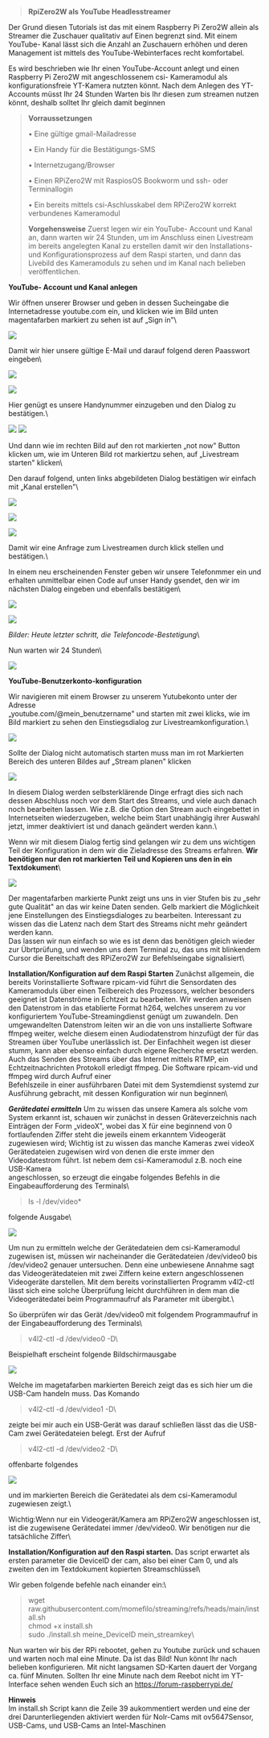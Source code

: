 > **RpiZero2W als YouTube Headlesstreamer**

Der Grund diesen Tutorials ist das mit einem Raspberry Pi Zero2W allein
als Streamer die Zuschauer qualitativ auf Einen begrenzt sind. Mit einem
YouTube- Kanal lässt sich die Anzahl an Zuschauern erhöhen und deren
Management ist mittels des YouTube-Webinterfaces recht komfortabel.

Es wird beschrieben wie Ihr einen YouTube-Account anlegt und einen
Raspberry Pi Zero2W mit angeschlossenem csi- Kameramodul als
konfigurationsfreie YT-Kamera nutzten könnt. Nach dem Anlegen des
YT-Accounts müsst Ihr 24 Stunden Warten bis Ihr diesen zum streamen
nutzen könnt, deshalb solltet Ihr gleich damit beginnen

> **Vorraussetzungen**
>
> • Eine gültige gmail-Mailadresse
>
> • Ein Handy für die Bestätigungs-SMS
>
> • Internetzugang/Browser
>
> • Einen RPiZero2W mit RaspiosOS Bookworm und ssh- oder Terminallogin
>
> • Ein bereits mittels csi-Aschlusskabel dem RPiZero2W korrekt
> verbundenes Kameramodul
>
> **Vorgehensweise**
> Zuerst legen wir ein YouTube- Account und Kanal an,
> dann warten wir 24 Stunden,
> um im Anschluss einen Livestream im bereits angelegten Kanal zu erstellen
> damit wir den Installations- und Konfigurationsprozess auf dem Raspi starten,
> und dann das Livebild des Kameramoduls zu sehen und im Kanal nach belieben veröffentlichen.

**YouTube- Account und Kanal anlegen**

Wir öffnen unserer Browser und geben in dessen Sucheingabe die
Internetadresse youtube.com ein, und klicken wie im Bild unten magentafarben markiert zu sehen ist auf „Sign in"\

![](vertopal_640c7e047b8c428390fe3a5e0e884b7a/media/image1.png)

Damit wir hier unsere gültige E-Mail und darauf folgend deren Paasswort eingeben\

![](vertopal_640c7e047b8c428390fe3a5e0e884b7a/media/image2.png)

![](vertopal_640c7e047b8c428390fe3a5e0e884b7a/media/image3.png)

Hier genügt es unsere Handynummer einzugeben und den Dialog zu bestätigen.\

![](vertopal_640c7e047b8c428390fe3a5e0e884b7a/media/image4.png)
![](vertopal_640c7e047b8c428390fe3a5e0e884b7a/media/image5.png)

Und dann wie im rechten Bild auf den rot markierten „not now" Button klicken um, wie im Unteren Bild rot
markiertzu sehen, auf „Livestream starten" klicken\

Den darauf folgend, unten links abgebildeten Dialog bestätigen wir
einfach mit „Kanal erstellen"\

![](vertopal_640c7e047b8c428390fe3a5e0e884b7a/media/image6.png)

![](vertopal_640c7e047b8c428390fe3a5e0e884b7a/media/image7.png)

![](vertopal_640c7e047b8c428390fe3a5e0e884b7a/media/image8.png)

Damit wir eine Anfrage zum Livestreamen durch klick stellen und
bestätigen.\

In einem neu erscheinenden Fenster geben wir unsere Telefonmmer ein und
erhalten unmittelbar einen Code auf unser Handy gsendet, den wir im
nächsten Dialog eingeben und ebenfalls bestätigen\

![](vertopal_640c7e047b8c428390fe3a5e0e884b7a/media/image9.png)

![](vertopal_640c7e047b8c428390fe3a5e0e884b7a/media/image10.png)

*Bilder: Heute letzter schritt, die Telefoncode-Bestetigung*\

Nun warten wir 24 Stunden\

![](vertopal_640c7e047b8c428390fe3a5e0e884b7a/media/image11.png)

**YouTube-Benutzerkonto-konfiguration**

Wir navigieren mit einem Browser zu unserem Yutubekonto unter der Adresse\
„youtube.com/@mein_benutzername" und starten mit zwei klicks, wie im Bild markiert zu sehen den
Einstiegsdialog zur Livestreamkonfiguration.\

![](vertopal_640c7e047b8c428390fe3a5e0e884b7a/media/image12.png)

Sollte der Dialog nicht automatisch starten muss man im rot Markierten
Bereich des unteren Bildes auf „Stream planen" klicken

![](vertopal_640c7e047b8c428390fe3a5e0e884b7a/media/image13.png)

In diesem Dialog werden selbsterklärende Dinge erfragt dies sich nach
dessen Abschluss noch vor dem Start des Streams, und viele auch danach
noch bearbeiten lassen. Wie z.B. die Option den Stream auch
eingebettet in Internetseiten wiederzugeben, welche beim Start
unabhängig ihrer Auswahl jetzt, immer deaktiviert ist und danach
geändert werden kann.\

Wenn wir mit diesem Dialog fertig sind gelangen wir zu dem uns
wichtigen Teil der Konfiguration in dem wir die Zieladresse des
Streams erfahren. **Wir benötigen nur den rot markierten Teil und
Kopieren uns den in ein Textdokument**\

![](vertopal_640c7e047b8c428390fe3a5e0e884b7a/media/image14.png)

Der magentafarben markierte Punkt zeigt uns uns in vier Stufen bis zu
„sehr gute Qualität" an das wir keine Daten senden. Gelb markiert die
Möglichkeit jene Einstellungen des Einstiegsdialoges zu bearbeiten.
Interessant zu wissen das die Latenz nach dem Start des Streams nicht
mehr geändert werden kann.\
Das lassen wir nun einfach so wie es ist denn das benötigen gleich
wieder zur Übrtprüfung, und wenden uns dem Terminal zu, das uns mit
blinkendem Cursor die Bereitschaft des RPiZero2W zur Befehlseingabe
signalisiert\

**Installation/Konfiguration auf dem Raspi Starten**
Zunächst allgemein, die bereits Vorinstallierte Software rpicam-vid
führt die Sensordaten des Kameramoduls über einen Teilbereich des
Prozessors, welcher besonders geeignet ist Datenströme in Echtzeit zu
bearbeiten. Wir werden anweisen den Datenstrom in das etablierte
Format h264, welches unserem zu vor konfiguriertem
YouTube-Streamingdienst genügt um zuwandeln. Den umgewandelten
Datenstrom leiten wir an die von uns installierte Software ffmpeg
weiter, welche diesem einen Audiodatenstrom hinzufügt der für das
Streamen über YouTube unerlässlich ist. Der Einfachheit wegen ist
dieser stumm, kann aber ebenso einfach durch eigene Recherche ersetzt
werden. Auch das Senden des Streams über das Internet mittels RTMP,
ein Echtzeitnachrichten Protokoll erledigt ffmpeg. Die Software
rpicam-vid und ffmpeg wird durch Aufruf einer\
Befehlszeile in einer ausführbaren Datei mit dem Systemdienst systemd
zur Ausführung gebracht, mit dessen Konfiguration wir nun beginnen\

***Gerätedatei ermitteln***
Um zu wissen das unsere Kamera als solche vom System erkannt ist,
schauen wir zunächst in dessen Gräteverzeichnis nach Einträgen der
Form „videoX", wobei das X für eine beginnend von 0 fortlaufenden
Ziffer steht die jeweils einem erkanntem Videogerät zugewiesen wird;
Wichtig ist zu wissen das manche Kameras zwei videoX Gerätedateien
zugewisen wird von denen die erste immer den Videodatestrom führt. Ist
nebem dem csi-Kameramodul z.B. noch eine USB-Kamera\
angeschlossen, so erzeugt die eingabe folgendes Befehls in die
Eingabeaufforderung des Terminals\

> ls -l /dev/video\*

folgende Ausgabe\

![](vertopal_640c7e047b8c428390fe3a5e0e884b7a/media/image15.png)

Um nun zu ermitteln welche der Gerätedateien dem csi-Kameramodul
zugewisen ist, müssen wir nacheinander die Gerätedateien /dev/video0
bis /dev/video2 genauer untersuchen. Denn eine unbewiesene Annahme
sagt das Videogerätedateien mit zwei Ziffern keine extern
angeschlossenen Videogeräte darstellen. Mit dem bereits
vorinstallierten Programm v4l2-ctl lässt sich eine solche Überprüfung
leicht durchführen in dem man die Videogerätedatei beim Programmaufruf
als Parameter mit übergibt.\

So überprüfen wir das Gerät /dev/video0 mit folgendem Programmaufruf
in der Eingabeaufforderung des Terminals\

> v4l2-ctl -d /dev/video0 -D\

Beispielhaft erscheint folgende Bildschirmausgabe

![](vertopal_640c7e047b8c428390fe3a5e0e884b7a/media/image16.png)

Welche im magetafarben markierten Bereich zeigt das es sich hier um
die USB-Cam handeln muss. Das Komando

> v4l2-ctl -d /dev/video1 -D\

zeigte bei mir auch ein USB-Gerät was darauf schließen lässt das die
USB-Cam zwei Gerätedateien belegt. Erst der Aufruf

> v4l2-ctl -d /dev/video2 -D\

offenbarte folgendes

![](vertopal_640c7e047b8c428390fe3a5e0e884b7a/media/image17.png)

und im markierten Bereich die Gerätedatei als dem csi-Kameramodul
zugewiesen zeigt.\

Wichtig:Wenn nur ein Videogerät/Kamera am RPiZero2W angeschlossen ist,
ist die zugewisene Gerätedatei immer /dev/video0. Wir benötigen nur
die tatsächliche Ziffer\

**Installation/Konfiguration auf den Raspi starten.**
Das script erwartet als ersten parameter die DeviceID der cam, also
bei einer Cam 0, und als zweiten den im Textdokument kopierten
Streamschlüssel\

Wir geben folgende befehle nach einander ein:\

> wget raw.githubusercontent.com/momefilo/streaming/refs/heads/main/install.sh\
> chmod +x install.sh\
> sudo ./install.sh meine_DeviceID mein_streamkey\

Nun warten wir bis der RPi rebootet, gehen zu Youtube zurück und
schauen und warten noch mal eine Minute. Da ist das Bild! Nun könnt Ihr nach
belieben konfigurieren. Mit nicht langsamen SD-Karten dauert der
Vorgang ca. fünf Minuten. Sollten Ihr eine Minute nach dem Reebot
nicht im YT-Interface sehen wenden Euch sich an
https://forum-raspberrypi.de/

**Hinweis**\
Im install.sh Script kann die Zeile 39 aukommentiert werden und eine der
drei Darunterliegenden aktiviert werden für NoIr-Cams mit ov5647Sensor,
USB-Cams, und USB-Cams an Intel-Maschinen
